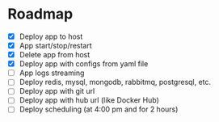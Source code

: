 # Roadmap

- [x] Deploy app to host
- [x] App start/stop/restart
- [x] Delete app from host
- [x] Deploy app with configs from yaml file 
- [ ] App logs streaming
- [ ] Deploy redis, mysql, mongodb, rabbitmq, postgresql, etc.
- [ ] Deploy app with git url
- [ ] Deploy app with hub url (like Docker Hub)
- [ ] Deploy scheduling (at 4:00 pm and for 2 hours)
